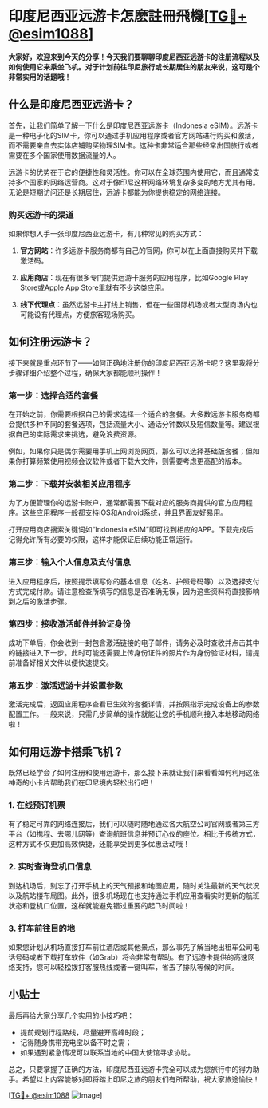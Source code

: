 # 印度尼西亚远游卡怎麽註冊飛機[[TG💪+ @esim1088](https://t.me/s/esim1088)]

**大家好，欢迎来到今天的分享！今天我们要聊聊印度尼西亚远游卡的注册流程以及如何使用它来乘坐飞机。对于计划前往印尼旅行或长期居住的朋友来说，这可是个非常实用的话题哦！**

## 什么是印度尼西亚远游卡？

首先，让我们简单了解一下什么是印度尼西亚远游卡（Indonesia eSIM）。远游卡是一种电子化的SIM卡，你可以通过手机应用程序或者官方网站进行购买和激活，而不需要亲自去实体店铺购买物理SIM卡。这种卡非常适合那些经常出国旅行或者需要在多个国家使用数据流量的人。

远游卡的优势在于它的便捷性和灵活性。你可以在全球范围内使用它，而且通常支持多个国家的网络运营商。这对于像印尼这样网络环境复杂多变的地方尤其有用。无论是短期访问还是长期居住，远游卡都能为你提供稳定的网络连接。

### 购买远游卡的渠道

如果你想入手一张印度尼西亚远游卡，有几种常见的购买方式：

1. **官方网站**：许多远游卡服务商都有自己的官网，你可以在上面直接购买并下载激活码。
   
2. **应用商店**：现在有很多专门提供远游卡服务的应用程序，比如Google Play Store或Apple App Store里就有不少这类应用。
   
3. **线下代理点**：虽然远游卡主打线上销售，但在一些国际机场或者大型商场内也可能设有代理点，方便旅客现场购买。

## 如何注册远游卡？

接下来就是重点环节了——如何正确地注册你的印度尼西亚远游卡呢？这里我将分步骤详细介绍整个过程，确保大家都能顺利操作！

### 第一步：选择合适的套餐

在开始之前，你需要根据自己的需求选择一个适合的套餐。大多数远游卡服务商都会提供多种不同的套餐选项，包括流量大小、通话分钟数以及短信数量等。建议根据自己的实际需求来挑选，避免浪费资源。

例如，如果你只是偶尔需要用手机上网浏览网页，那么可以选择基础版套餐；但如果你打算频繁使用视频会议软件或者下载大文件，则需要考虑更高配的版本。

### 第二步：下载并安装相关应用程序

为了方便管理你的远游卡账户，通常都需要下载对应的服务商提供的官方应用程序。这些应用程序一般都支持iOS和Android系统，并且界面友好易用。

打开应用商店搜索关键词如“Indonesia eSIM”即可找到相应的APP。下载完成后记得允许所有必要的权限，这样才能保证后续功能正常运行。

### 第三步：输入个人信息及支付信息

进入应用程序后，按照提示填写你的基本信息（姓名、护照号码等）以及选择支付方式完成付款。请注意检查所填写的信息是否准确无误，因为这些资料将直接影响到之后的激活步骤。

### 第四步：接收激活邮件并验证身份

成功下单后，你会收到一封包含激活链接的电子邮件，请务必及时查收并点击其中的链接进入下一步。此时可能还需要上传身份证件的照片作为身份验证材料，请提前准备好相关文件以便快速提交。

### 第五步：激活远游卡并设置参数

激活完成后，返回应用程序查看已生效的套餐详情，并按照指示完成设备上的参数配置工作。一般来说，只需几步简单的操作就能让您的手机顺利接入本地移动网络啦！

## 如何用远游卡搭乘飞机？

既然已经学会了如何注册和使用远游卡，那么接下来就让我们来看看如何利用这张神奇的小卡片帮助我们在印尼境内轻松出行吧！

### 1. 在线预订机票

有了稳定可靠的网络连接后，我们可以随时随地通过各大航空公司官网或者第三方平台（如携程、去哪儿网等）查询航班信息并预订心仪的座位。相比于传统方式，这种方式不仅更加高效快捷，还能享受到更多优惠活动哦！

### 2. 实时查询登机口信息

到达机场后，别忘了打开手机上的天气预报和地图应用，随时关注最新的天气状况以及航站楼布局图。此外，很多机场现在也支持通过手机应用查看实时更新的航班状态和登机口位置，这样就能避免错过重要的起飞时间啦！

### 3. 打车前往目的地

如果您计划从机场直接打车前往酒店或其他景点，那么事先了解当地出租车公司电话号码或者下载打车软件（如Grab）将会非常有帮助。有了远游卡提供的高速网络支持，您可以轻松拨打客服热线或者一键叫车，省去了排队等候的时间。

## 小贴士

最后再给大家分享几个实用的小技巧吧：

- 提前规划行程路线，尽量避开高峰时段；
- 记得随身携带充电宝以备不时之需；
- 如果遇到紧急情况可以联系当地的中国大使馆寻求协助。

总之，只要掌握了正确的方法，印度尼西亚远游卡完全可以成为您旅行中的得力助手。希望以上内容能够对即将踏上印尼之旅的朋友们有所帮助，祝大家旅途愉快！

[[TG💪+ @esim1088](https://t.me/s/esim1088) ![Image](https://i.postimg.cc/4NQfJmqS/Snipaste-2025-05-13-00-14-12.png)]